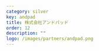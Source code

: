 ```yaml
---
category: silver
key: andpad
title: 株式会社アンドパッド
order: 12
description: ""
logo: /images/partners/andpad.png
---
```

